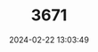 ---
title: "3671"
category: "Cambarellus lesliei"
draft: false
date: 2024-02-22 13:03:49
languages:
  English: ["Angular Dwarf Crawfish"]
---